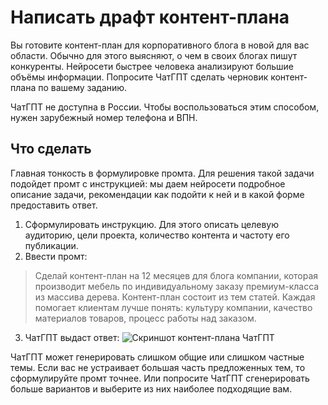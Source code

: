 # Написать драфт контент-плана

Вы готовите контент-план для корпоративного блога в новой для вас области. Обычно для этого выясняют, о чем в своих блогах пишут конкуренты. Нейросети быстрее человека анализируют большие объёмы информации. Попросите ЧатГПТ сделать черновик контент-плана по вашему заданию.

ЧатГПТ не доступна в России. Чтобы воспользоваться этим способом, нужен зарубежный номер телефона и ВПН. 

## Что сделать
Главная тонкость в формулировке промта. Для решения такой задачи подойдет промт с инструкцией: мы даем нейросети подробное описание задачи, рекомендации как подойти к ней и в какой форме предоставить ответ.

1. Сформулировать инструкцию. Для этого описать целевую аудиторию, цели проекта, количество контента и частоту его публикации. 
2. Ввести промт: 
> Сделай контент-план на 12 месяцев для блога компании, которая производит мебель по индивидуальному заказу премиум-класса из массива дерева. Контент-план состоит из тем статей. Каждая помогает клиентам лучше понять: культуру компании, качество материалов товаров, процесс работы над заказом.
3. ЧатГПТ выдаст ответ:
![Скриншот контент-плана ЧатГПТ](https://raw.githubusercontent.com/grdv/openprompting/main/images/%D1%80%D0%B5%D1%86%D0%B5%D0%BF%D1%82%20%E2%80%94%20%D1%81%D0%BE%D1%81%D1%82%D0%B0%D0%B2%D0%B8%D1%82%D1%8C%20%D0%BA%D0%BE%D0%BD%D1%82%D0%B5%D0%BD%D1%82-%D0%BF%D0%BB%D0%B0%D0%BD.webp)

ЧатГПТ может генерировать слишком общие или слишком частные темы. Если вас не устраивает большая часть предложенных тем, то сформулируйте промт точнее. Или попросите ЧатГПТ сгенерировать больше вариантов и выберите из них наиболее подходящие вам.
